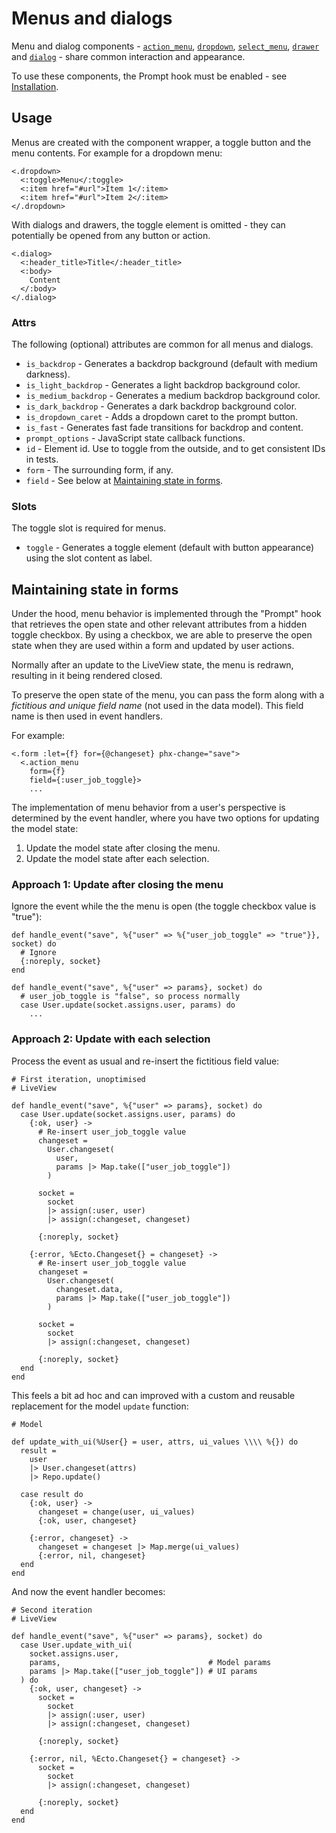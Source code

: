 # Menus and dialogs

Menu and dialog components - [`action_menu`](`PrimerLive.Component.action_menu/1`), [`dropdown`](`PrimerLive.Component.dropdown/1`), [`select_menu`](`PrimerLive.Component.select_menu/1`), [`drawer`](`PrimerLive.Component.drawer/1`) and [`dialog`](`PrimerLive.Component.dialog/1`) - share common interaction and appearance.

To use these components, the Prompt hook must be enabled - see [Installation](installation.md).

## Usage

Menus are created with the component wrapper, a toggle button and the menu contents. For example for a dropdown menu:

```
<.dropdown>
  <:toggle>Menu</:toggle>
  <:item href="#url">Item 1</:item>
  <:item href="#url">Item 2</:item>
</.dropdown>
```

With dialogs and drawers, the toggle element is omitted - they can potentially be opened from any button or action.

```
<.dialog>
  <:header_title>Title</:header_title>
  <:body>
    Content
  </:body>
</.dialog>
```

### Attrs

The following (optional) attributes are common for all menus and dialogs.

- `is_backdrop` - Generates a backdrop background (default with medium darkness).
- `is_light_backdrop` - Generates a light backdrop background color.
- `is_medium_backdrop` - Generates a medium backdrop background color.
- `is_dark_backdrop` - Generates a dark backdrop background color.
- `is_dropdown_caret` - Adds a dropdown caret to the prompt button.
- `is_fast` - Generates fast fade transitions for backdrop and content.
- `prompt_options` - JavaScript state callback functions.
- `id` - Element id. Use to toggle from the outside, and to get consistent IDs in tests.
- `form` - The surrounding form, if any.
- `field` - See below at [Maintaining state in forms](#maintaining-state-in-forms).

### Slots

The toggle slot is required for menus.

- `toggle` - Generates a toggle element (default with button appearance) using the slot content as label.

## Maintaining state in forms

Under the hood, menu behavior is implemented through the "Prompt" hook that retrieves the open state and other relevant attributes from a hidden toggle checkbox.
By using a checkbox, we are able to preserve the open state when they are used within a form and updated by user actions.

Normally after an update to the LiveView state, the menu is redrawn, resulting in it being rendered closed.

To preserve the open state of the menu, you can pass the form along with a *fictitious and unique field name* (not used in the data model). This field name is then used in event handlers.

For example:

```
<.form :let={f} for={@changeset} phx-change="save">
  <.action_menu
    form={f}
    field={:user_job_toggle}>
    ...
```

The implementation of menu behavior from a user's perspective is determined by the event handler, where you have two options for updating the model state:

1. Update the model state after closing the menu.
2. Update the model state after each selection.

### Approach 1: Update after closing the menu

Ignore the event while the the menu is open (the toggle checkbox value is "true"):

```
def handle_event("save", %{"user" => %{"user_job_toggle" => "true"}}, socket) do
  # Ignore
  {:noreply, socket}
end

def handle_event("save", %{"user" => params}, socket) do
  # user_job_toggle is "false", so process normally
  case User.update(socket.assigns.user, params) do
    ...
```

### Approach 2: Update with each selection

Process the event as usual and re-insert the fictitious field value:

```
# First iteration, unoptimised
# LiveView 

def handle_event("save", %{"user" => params}, socket) do
  case User.update(socket.assigns.user, params) do
    {:ok, user} ->
      # Re-insert user_job_toggle value
      changeset =
        User.changeset(
          user,
          params |> Map.take(["user_job_toggle"])
        )

      socket =
        socket
        |> assign(:user, user)
        |> assign(:changeset, changeset)

      {:noreply, socket}

    {:error, %Ecto.Changeset{} = changeset} ->
      # Re-insert user_job_toggle value
      changeset =
        User.changeset(
          changeset.data,
          params |> Map.take(["user_job_toggle"])
        )

      socket =
        socket
        |> assign(:changeset, changeset)

      {:noreply, socket}
  end
end
```

This feels a bit ad hoc and can improved with a custom and reusable replacement for the model `update` function:
```
# Model

def update_with_ui(%User{} = user, attrs, ui_values \\\\ %{}) do
  result =
    user
    |> User.changeset(attrs)
    |> Repo.update()

  case result do
    {:ok, user} ->
      changeset = change(user, ui_values)
      {:ok, user, changeset}

    {:error, changeset} ->
      changeset = changeset |> Map.merge(ui_values)
      {:error, nil, changeset}
  end
end
```

And now the event handler becomes:
```
# Second iteration
# LiveView 

def handle_event("save", %{"user" => params}, socket) do
  case User.update_with_ui(
    socket.assigns.user,
    params,                                 # Model params
    params |> Map.take(["user_job_toggle"]) # UI params
  ) do
    {:ok, user, changeset} ->
      socket =
        socket
        |> assign(:user, user)
        |> assign(:changeset, changeset)

      {:noreply, socket}

    {:error, nil, %Ecto.Changeset{} = changeset} ->
      socket =
        socket
        |> assign(:changeset, changeset)

      {:noreply, socket}
  end
end
```